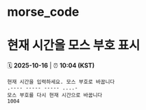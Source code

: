 # morse_code
# 현재 시간을 모스 부호 표시
<!-- MORSE_TIME_START -->
🗓️ **2025-10-16** | ⏰ **10:04 (KST)**

```
현재 시간을 입력하세요. 모스 부호로 바꿉니다
.---- ----- ----- ....-
모스 부호를 다시 현재 시간으로 바꿉니다
1004
```
<!-- MORSE_TIME_END -->
